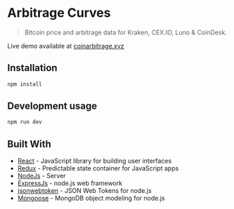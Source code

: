 # Arbitrage Curves
> Bitcoin price and arbitrage data for Kraken, CEX.IO, Luno & CoinDesk.

Live demo available at [coinarbitrage.xyz](https://coinarbitrage.xyz)

## Installation

```sh
npm install
```

## Development usage

```sh
npm run dev
```

## Built With

* [React](https://github.com/facebook/react) - JavaScript library for building user interfaces
* [Redux](https://github.com/reduxjs/redux) - Predictable state container for JavaScript apps
* [NodeJs](https://github.com/nodejs/node) - Server
* [ExpressJs](https://github.com/expressjs/express) - node.js web framework
* [jsonwebtoken](https://github.com/auth0/node-jsonwebtoken) - JSON Web Tokens for node.js
* [Mongoose](https://github.com/Automattic/mongoose) - MongoDB object modeling for node.js

